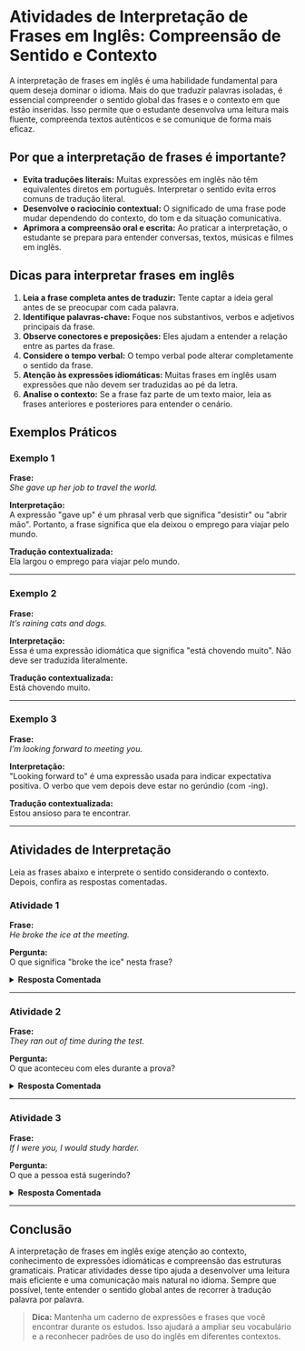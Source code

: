
# Atividades de Interpretação de Frases em Inglês: Compreensão de Sentido e Contexto

A interpretação de frases em inglês é uma habilidade fundamental para quem deseja dominar o idioma. Mais do que traduzir palavras isoladas, é essencial compreender o sentido global das frases e o contexto em que estão inseridas. Isso permite que o estudante desenvolva uma leitura mais fluente, compreenda textos autênticos e se comunique de forma mais eficaz.

## Por que a interpretação de frases é importante?

- **Evita traduções literais:** Muitas expressões em inglês não têm equivalentes diretos em português. Interpretar o sentido evita erros comuns de tradução literal.
- **Desenvolve o raciocínio contextual:** O significado de uma frase pode mudar dependendo do contexto, do tom e da situação comunicativa.
- **Aprimora a compreensão oral e escrita:** Ao praticar a interpretação, o estudante se prepara para entender conversas, textos, músicas e filmes em inglês.

## Dicas para interpretar frases em inglês

1. **Leia a frase completa antes de traduzir:** Tente captar a ideia geral antes de se preocupar com cada palavra.
2. **Identifique palavras-chave:** Foque nos substantivos, verbos e adjetivos principais da frase.
3. **Observe conectores e preposições:** Eles ajudam a entender a relação entre as partes da frase.
4. **Considere o tempo verbal:** O tempo verbal pode alterar completamente o sentido da frase.
5. **Atenção às expressões idiomáticas:** Muitas frases em inglês usam expressões que não devem ser traduzidas ao pé da letra.
6. **Analise o contexto:** Se a frase faz parte de um texto maior, leia as frases anteriores e posteriores para entender o cenário.

## Exemplos Práticos

### Exemplo 1

**Frase:**  
*She gave up her job to travel the world.*

**Interpretação:**  
A expressão "gave up" é um phrasal verb que significa "desistir" ou "abrir mão". Portanto, a frase significa que ela deixou o emprego para viajar pelo mundo.

**Tradução contextualizada:**  
Ela largou o emprego para viajar pelo mundo.

---

### Exemplo 2

**Frase:**  
*It’s raining cats and dogs.*

**Interpretação:**  
Essa é uma expressão idiomática que significa "está chovendo muito". Não deve ser traduzida literalmente.

**Tradução contextualizada:**  
Está chovendo muito.

---

### Exemplo 3

**Frase:**  
*I’m looking forward to meeting you.*

**Interpretação:**  
"Looking forward to" é uma expressão usada para indicar expectativa positiva. O verbo que vem depois deve estar no gerúndio (com -ing).

**Tradução contextualizada:**  
Estou ansioso para te encontrar.

---

## Atividades de Interpretação

Leia as frases abaixo e interprete o sentido considerando o contexto. Depois, confira as respostas comentadas.

### Atividade 1

**Frase:**  
*He broke the ice at the meeting.*

**Pergunta:**  
O que significa "broke the ice" nesta frase?

<details>
<summary><strong>Resposta Comentada</strong></summary>
"Broke the ice" é uma expressão idiomática que significa "quebrou o gelo", ou seja, fez algo para deixar as pessoas mais à vontade no início da reunião.
</details>

---

### Atividade 2

**Frase:**  
*They ran out of time during the test.*

**Pergunta:**  
O que aconteceu com eles durante a prova?

<details>
<summary><strong>Resposta Comentada</strong></summary>
"Ran out of time" significa "ficaram sem tempo". Eles não conseguiram terminar a prova porque o tempo acabou.
</details>

---

### Atividade 3

**Frase:**  
*If I were you, I would study harder.*

**Pergunta:**  
O que a pessoa está sugerindo?

<details>
<summary><strong>Resposta Comentada</strong></summary>
A frase é um conselho. A pessoa está sugerindo que, se estivesse no lugar do outro, estudaria mais.
</details>

---

## Conclusão

A interpretação de frases em inglês exige atenção ao contexto, conhecimento de expressões idiomáticas e compreensão das estruturas gramaticais. Praticar atividades desse tipo ajuda a desenvolver uma leitura mais eficiente e uma comunicação mais natural no idioma. Sempre que possível, tente entender o sentido global antes de recorrer à tradução palavra por palavra.

> **Dica:** Mantenha um caderno de expressões e frases que você encontrar durante os estudos. Isso ajudará a ampliar seu vocabulário e a reconhecer padrões de uso do inglês em diferentes contextos.
```
